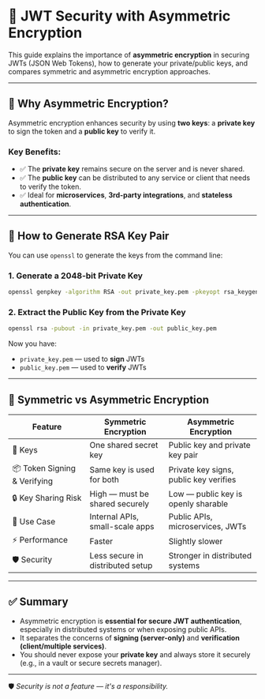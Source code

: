 # 🔐 JWT Security with Asymmetric Encryption

This guide explains the importance of **asymmetric encryption** in securing JWTs (JSON Web Tokens), how to generate your private/public keys, and compares symmetric and asymmetric encryption approaches.

---

## 📌 Why Asymmetric Encryption?

Asymmetric encryption enhances security by using **two keys**: a **private key** to sign the token and a **public key** to verify it.

### Key Benefits:
- ✅ The **private key** remains secure on the server and is never shared.
- ✅ The **public key** can be distributed to any service or client that needs to verify the token.
- ✅ Ideal for **microservices**, **3rd-party integrations**, and **stateless authentication**.

---

## 🔧 How to Generate RSA Key Pair

You can use `openssl` to generate the keys from the command line:

### 1. Generate a 2048-bit Private Key
```bash
openssl genpkey -algorithm RSA -out private_key.pem -pkeyopt rsa_keygen_bits:2048
```

### 2. Extract the Public Key from the Private Key
```bash
openssl rsa -pubout -in private_key.pem -out public_key.pem
```

Now you have:
- `private_key.pem` — used to **sign** JWTs
- `public_key.pem` — used to **verify** JWTs

---

## 🔐 Symmetric vs Asymmetric Encryption

| Feature                  | Symmetric Encryption             | Asymmetric Encryption                 |
|--------------------------|----------------------------------|---------------------------------------|
| 🔑 Keys                  | One shared secret key            | Public key and private key pair       |
| 📦 Token Signing & Verifying | Same key is used for both       | Private key signs, public key verifies |
| 🔒 Key Sharing Risk      | High — must be shared securely   | Low — public key is openly sharable   |
| 🤝 Use Case              | Internal APIs, small-scale apps  | Public APIs, microservices, JWTs      |
| ⚡ Performance           | Faster                           | Slightly slower                       |
| 🛡️ Security              | Less secure in distributed setup | Stronger in distributed systems       |

---

## ✅ Summary

- Asymmetric encryption is **essential for secure JWT authentication**, especially in distributed systems or when exposing public APIs.
- It separates the concerns of **signing (server-only)** and **verification (client/multiple services)**.
- You should never expose your **private key** and always store it securely (e.g., in a vault or secure secrets manager).

---

🛡️ *Security is not a feature — it's a responsibility.*
